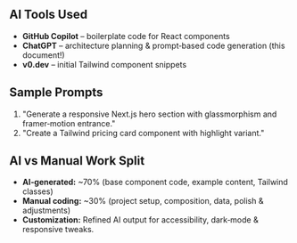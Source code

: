 ## AI Tools Used
- **GitHub Copilot** – boilerplate code for React components
- **ChatGPT** – architecture planning & prompt‑based code generation (this document!)
- **v0.dev** – initial Tailwind component snippets

## Sample Prompts
1. "Generate a responsive Next.js hero section with glassmorphism and framer‑motion entrance."
2. "Create a Tailwind pricing card component with highlight variant."

## AI vs Manual Work Split
- **AI‑generated:** ~70% (base component code, example content, Tailwind classes)
- **Manual coding:** ~30% (project setup, composition, data, polish & adjustments)
- **Customization:** Refined AI output for accessibility, dark‑mode & responsive tweaks.
